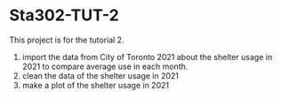 # Sta302-TUT-2

This project is for the tutorial 2.

1.  import the data from City of Toronto 2021 about the shelter usage in 2021 to compare average use in each month.
2.  clean the data of the shelter usage in 2021
3.  make a plot of the shelter usage in 2021